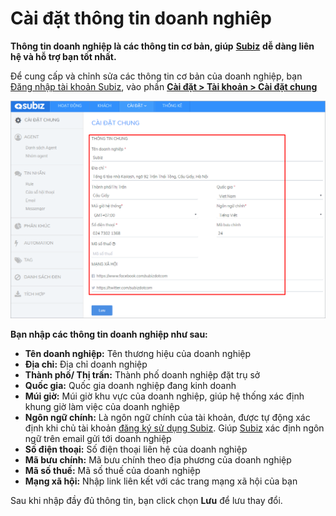 # Cài đặt thông tin doanh nghiêp

**Thông tin doanh nghiệp là các thông tin cơ bản, giúp** [**Subiz**](https://subiz.com/vi/) **dễ dàng liên hệ và hỗ trợ bạn tốt nhất.**

Để cung cấp và chỉnh sửa các thông tin cơ bản của doanh nghiệp, bạn [Đăng nhập tài khoản Subiz](http://app.subiz.com), vào phần [**Cài đặt &gt; Tài khoản &gt; Cài đặt chung**](https://app.subiz.com/settings/)

![C&#x1EAD;p nh&#x1EAD;t th&#xF4;ng tin doanh nghi&#x1EC7;p](../../../.gitbook/assets/thong-tin-doanh-nghiep-1.png)

**Bạn nhập các thông tin doanh nghiệp như sau:**

* **Tên doanh nghiệp:** Tên thương hiệu của doanh nghiệp
* **Địa chỉ:** Địa chỉ doanh nghiệp
* **Thành phố/ Thị trấn:** Thành phố doanh nghiệp đặt trụ sở
* **Quốc gia:** Quốc gia doanh nghiệp đang kinh doanh
* **Múi giờ:** Múi giờ khu vực của doanh nghiệp, giúp hệ thống xác định khung giờ làm việc của doanh nghiệp
* **Ngôn ngữ chính:** Là ngôn ngữ chính của tài khoản, được tự động xác định khi chủ tài khoản [đăng ký sử dụng Subiz](https://app.subiz.com/register). Giúp [Subiz](https://subiz.com/vi/) xác định ngôn ngữ trên email gửi tới doanh nghiệp
* **Số điện thoại:** Số điện thoại liên hệ của doanh nghiệp
* **Mã bưu chính:** Mã bưu chính theo địa phương của doanh nghiệp
* **Mã số thuế:** Mã số thuế của doanh nghiệp
* **Mạng xã hội:** Nhập link liên kết với các trang mạng xã hội của bạn

Sau khi nhập đầy đủ thông tin, bạn click chọn **Lưu** để lưu thay đổi.

